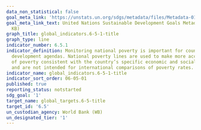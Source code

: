 ```yaml
---
data_non_statistical: false
goal_meta_link: 'https://unstats.un.org/sdgs/metadata/files/Metadata-01-02-01.pdf '
goal_meta_link_text: United Nations Sustainable Development Goals Metadata (PDF 98.2
  KB)
graph_title: global_indicators.6-5-1-title
graph_type: line
indicator_number: 6.5.1
indicator_definition: Monitoring national poverty is important for country-specific
  development agendas. National poverty lines are used to make more accurate estimates
  of poverty consistent with the country’s specific economic and social circumstances,
  and are not intended for international comparisons of poverty rates.
indicator_name: global_indicators.6-5-1-title
indicator_sort_order: 06-05-01
published: true
reporting_status: notstarted
sdg_goal: '1'
target_name: global_targets.6-5-title
target_id: '6.5'
un_custodian_agency: World Bank (WB)
un_designated_tier: '1'
---
```

